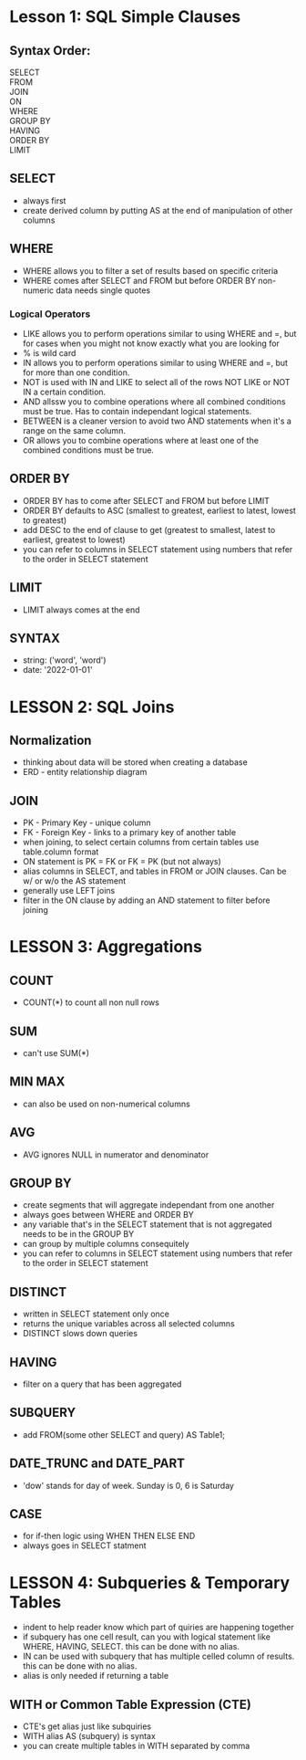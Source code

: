 #
# Lesson 1: SQL Simple Clauses

## Syntax Order:
SELECT  
FROM  
JOIN  
ON  
WHERE  
GROUP BY  
HAVING  
ORDER BY  
LIMIT  

## SELECT
- always first
- create derived column by putting AS at the end of manipulation of other columns

## WHERE
- WHERE allows you to filter a set of results based on specific criteria
- WHERE comes after SELECT and FROM but before ORDER BY
non-numeric data needs single quotes

### Logical Operators
- LIKE allows you to perform operations similar to using WHERE and =, but for cases when you might not know exactly what you are looking for 
- % is wild card 
- IN allows you to perform operations similar to using WHERE and =, but for more than one condition.  
- NOT is used with IN and LIKE to select all of the rows NOT LIKE or NOT IN a certain condition.  
- AND allssw you to combine operations where all combined conditions must be true. Has to contain independant logical statements.
- BETWEEN is a cleaner version to avoid two AND statements when it's a range on the same column.
- OR allows you to combine operations where at least one of the combined conditions must be true.  

## ORDER BY
- ORDER BY has to come after SELECT and FROM but before LIMIT  
- ORDER BY defaults to ASC (smallest to greatest, earliest to latest, lowest to greatest)  
- add DESC to the end of clause to get (greatest to smallest, latest to earliest, greatest to lowest)
- you can refer to columns in SELECT statement using numbers that refer to the order in SELECT statement

## LIMIT
- LIMIT always comes at the end

## SYNTAX
- string: ('word', 'word')
- date: '2022-01-01'

#
# LESSON 2: SQL Joins

## Normalization
- thinking about data will be stored when creating a database
- ERD - entity relationship diagram

## JOIN
- PK - Primary Key - unique column
- FK - Foreign Key - links to a primary key of another table
- when joining, to select certain columns from certain tables use table.column format
- ON statement is PK = FK or FK = PK (but not always)
- alias columns in SELECT, and tables in FROM or JOIN clauses. Can be w/ or w/o the AS statement
- generally use LEFT joins
- filter in the ON clause by adding an AND statement to filter before joining

#
# LESSON 3: Aggregations

## COUNT
- COUNT(*) to count all non null rows

## SUM
- can't use SUM(*)

## MIN MAX
- can also be used on non-numerical columns

## AVG
- AVG ignores NULL in numerator and denominator 

## GROUP BY
- create segments that will aggregate independant from one another
- always goes between WHERE and ORDER BY
- any variable that's in the SELECT statement that is not aggregated needs to be in the GROUP BY
- can group by multiple columns consequitely
- you can refer to columns in SELECT statement using numbers that refer to the order in SELECT statement

## DISTINCT
- written in SELECT statement only once
- returns the unique variables across all selected columns
- DISTINCT slows down queries

## HAVING
- filter on a query that has been aggregated

## SUBQUERY
- add FROM(some other SELECT and query) AS Table1;

## DATE_TRUNC and DATE_PART
- 'dow' stands for day of week. Sunday is 0, 6 is Saturday

## CASE
- for if-then logic using WHEN THEN ELSE END
- always goes in SELECT statment


#
# LESSON 4: Subqueries & Temporary Tables
- indent to help reader know which part of quiries are happening together
- if subquery has one cell result, can you with logical statement like WHERE, HAVING, SELECT. this can be done with no alias.
- IN can be used with subquery that has multiple celled column of results. this can be done with no alias.
- alias is only needed if returning a table

## WITH or Common Table Expression (CTE)
- CTE's get alias just like subquiries 
- WITH alias AS (subquery) is syntax
- you can create multiple tables in WITH separated by comma
